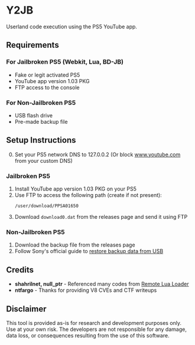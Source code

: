 # Y2JB

Userland code execution using the PS5 YouTube app.

## Requirements

### For Jailbroken PS5 (Webkit, Lua, BD-JB)
- Fake or legit activated PS5
- YouTube app version 1.03 PKG
- FTP access to the console

### For Non-Jailbroken PS5
- USB flash drive
- Pre-made backup file

## Setup Instructions

0. Set your PS5 network DNS to 127.0.0.2 (Or block www.youtube.com from your custom DNS)

### Jailbroken PS5

1. Install YouTube app version 1.03 PKG on your PS5
2. Use FTP to access the following path (create if not present):
   ```
   /user/download/PPSA01650
   ```
3. Download `download0.dat` from the releases page and send it using FTP

### Non-Jailbroken PS5

1. Download the backup file from the releases page
2. Follow Sony's official guide to [restore backup data from USB](https://www.playstation.com/en-gb/support/hardware/back-up-ps5-data-USB/)

## Credits

* **shahrilnet, null_ptr** - Referenced many codes from [Remote Lua Loader](https://github.com/shahrilnet/remote_lua_loader)
* **ntfargo** - Thanks for providing V8 CVEs and CTF writeups

## Disclaimer

This tool is provided as-is for research and development purposes only. Use at your own risk. The developers are not responsible for any damage, data loss, or consequences resulting from the use of this software.
